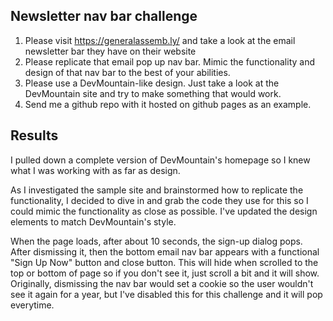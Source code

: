 ## Newsletter nav bar challenge
1. Please visit https://generalassemb.ly/ and take a look at the email newsletter bar they have on their website
2. Please replicate that email pop up nav bar. Mimic the functionality and design of that nav bar to the best of your abilities.
3. Please use a DevMountain-like design. Just take a look at the DevMountain site and try to make something that would work.
4. Send me a github repo with it hosted on github pages as an example.

## Results

I pulled down a complete version of DevMountain's homepage so I knew what I was working with as far as design.

As I investigated the sample site and brainstormed how to replicate the functionality, I decided to dive in and grab the code they use for this so I could mimic the functionality as close as possible. I've updated the design elements to match DevMountain's style.

When the page loads, after about 10 seconds, the sign-up dialog pops. After dismissing it, then the bottom email nav bar appears with a functional "Sign Up Now" button and close button. This will hide when scrolled to the top or bottom of page so if you don't see it, just scroll a bit and it will show. Originally, dismissing the nav bar would set a cookie so the user wouldn't see it again for a year, but I've disabled this for this challenge and it will pop everytime.
